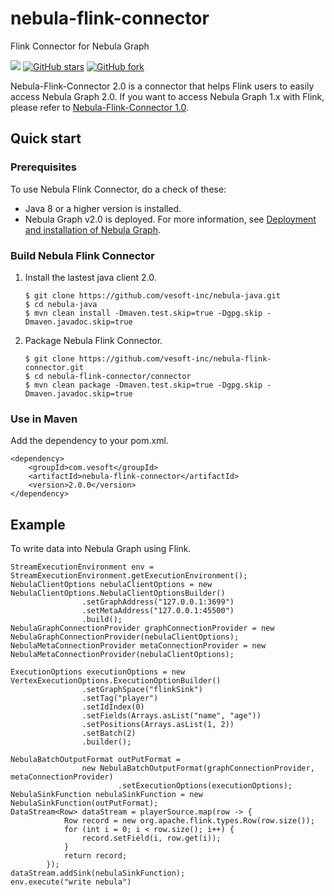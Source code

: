 # nebula-flink-connector
Flink Connector for Nebula Graph


![](https://img.shields.io/badge/language-java-orange.svg)
[![GitHub stars](https://img.shields.io/github/stars/vesoft-inc/nebula-flink-connector.svg?color=brightgreen)](https://GitHub.com/vesoft-inc/nebula-flink-connector/stargazers/)
[![GitHub fork](https://img.shields.io/github/forks/vesoft-inc/nebula-flink-connector.svg?color=brightgreen)](https://GitHub.com/vesoft-inc/nebula-flink-connector/forks/)

Nebula-Flink-Connector 2.0 is a connector that helps Flink users to easily access Nebula Graph 2.0. If you want to access Nebula Graph 1.x with Flink, please refer to [Nebula-Flink-Connector 1.0](https://github.com/vesoft-inc/nebula-java/tree/v1.0/tools/nebula-flink).

## Quick start

### Prerequisites

To use Nebula Flink Connector, do a check of these:

- Java 8 or a higher version is installed.
- Nebula Graph v2.0 is deployed. For more information, see [Deployment and installation of Nebula Graph](https://docs.nebula-graph.io/2.0/4.deployment-and-installation/1.resource-preparations/ "Click to go to Nebula Graph website").

### Build Nebula Flink Connector

1. Install the lastest java client 2.0.
    ```
    $ git clone https://github.com/vesoft-inc/nebula-java.git
    $ cd nebula-java
    $ mvn clean install -Dmaven.test.skip=true -Dgpg.skip -Dmaven.javadoc.skip=true  
    ```

2. Package Nebula Flink Connector.

    ```
    $ git clone https://github.com/vesoft-inc/nebula-flink-connector.git
    $ cd nebula-flink-connector/connector
    $ mvn clean package -Dmaven.test.skip=true -Dgpg.skip -Dmaven.javadoc.skip=true
    ```

### Use in Maven
Add the dependency to your pom.xml.

```
<dependency>
    <groupId>com.vesoft</groupId>
    <artifactId>nebula-flink-connector</artifactId>
    <version>2.0.0</version>
</dependency>
```


## Example

To write data into Nebula Graph using Flink.
```
StreamExecutionEnvironment env = StreamExecutionEnvironment.getExecutionEnvironment();
NebulaClientOptions nebulaClientOptions = new NebulaClientOptions.NebulaClientOptionsBuilder()
                .setGraphAddress("127.0.0.1:3699")
                .setMetaAddress("127.0.0.1:45500")
                .build();
NebulaGraphConnectionProvider graphConnectionProvider = new NebulaGraphConnectionProvider(nebulaClientOptions);
NebulaMetaConnectionProvider metaConnectionProvider = new NebulaMetaConnectionProvider(nebulaClientOptions);

ExecutionOptions executionOptions = new VertexExecutionOptions.ExecutionOptionBuilder()
                .setGraphSpace("flinkSink")
                .setTag("player")
                .setIdIndex(0)
                .setFields(Arrays.asList("name", "age"))
                .setPositions(Arrays.asList(1, 2))
                .setBatch(2)
                .builder();

NebulaBatchOutputFormat outPutFormat =
                new NebulaBatchOutputFormat(graphConnectionProvider, metaConnectionProvider)
                        .setExecutionOptions(executionOptions);
NebulaSinkFunction nebulaSinkFunction = new NebulaSinkFunction(outPutFormat);
DataStream<Row> dataStream = playerSource.map(row -> {
            Row record = new org.apache.flink.types.Row(row.size());
            for (int i = 0; i < row.size(); i++) {
                record.setField(i, row.get(i));
            }
            return record;
        });
dataStream.addSink(nebulaSinkFunction);
env.execute("write nebula")
```

